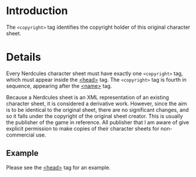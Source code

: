 # Introduction #

The `<copyright>` tag identifies the copyright holder of this original character sheet.


# Details #

Every Nerdcules character sheet must have exactly one `<copyright>` tag, which must appear inside the [&lt;head&gt;](TagHead.md) tag. The `<copyright>` tag is fourth in sequence, appearing after the [&lt;name&gt;](TagName.md) tag.

Because a Nerdcules sheet is an XML representation of an existing character sheet, it is considered a derivative work. However, since the aim is to be identical to the original sheet, there are no significant changes, and so it falls under the copyright of the original sheet creator. This is usually the publisher of the game in reference. All publisher that I am aware of give explicit permission to make copies of their character sheets for non-commercial use.

## Example ##

Please see the [&lt;head&gt;](TagHead.md) tag for an example.